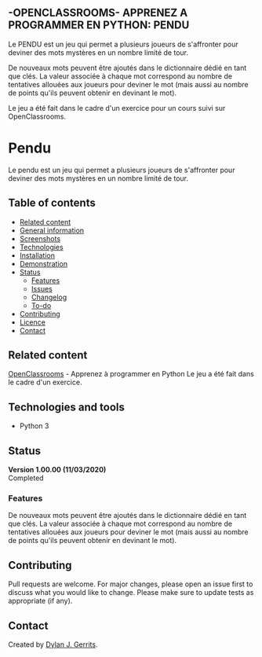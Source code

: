 ## -OPENCLASSROOMS- APPRENEZ A PROGRAMMER EN PYTHON: PENDU
Le PENDU est un jeu qui permet a plusieurs joueurs de s'affronter pour deviner des mots mystères en un nombre limité de tour.

De nouveaux mots peuvent être ajoutés dans le dictionnaire dédié en tant que clés. La valeur associée à chaque mot correspond au nombre de tentatives allouées aux joueurs pour deviner le mot (mais aussi au nombre de points qu'ils peuvent obtenir en devinant le mot).

Le jeu a été fait dans le cadre d'un exercice pour un cours suivi sur OpenClassrooms.

# Pendu
Le pendu est un jeu qui permet a plusieurs joueurs de s'affronter pour deviner des mots mystères en un nombre limité de tour.

## Table of contents
- [Related content](#related-content)
- [General information](#general-information)
- [Screenshots](#screenshots)
- [Technologies](#technologies-and-tools)
- [Installation](#installation)
- [Demonstration](#demonstration)
- [Status](#status)
  - [Features](#features)
  - [Issues](#issues)
  - [Changelog](#changelog)
  - [To-do](#to-do)
- [Contributing](#contributing)
- [Licence](#licence)
- [Contact](#contact)

## Related content
[OpenClassrooms](https://openclassrooms.com/) - Apprenez à programmer en Python
Le jeu a été fait dans le cadre d'un exercice.

## Technologies and tools
- Python 3

## Status
**Version 1.00.00 (11/03/2020)**  
Completed

### Features
De nouveaux mots peuvent être ajoutés dans le dictionnaire dédié en tant que clés. La valeur associée à chaque mot correspond au nombre de tentatives allouées aux joueurs pour deviner le mot (mais aussi au nombre de points qu'ils peuvent obtenir en devinant le mot).

## Contributing
Pull requests are welcome. For major changes, please open an issue first to discuss what you would like to change.
Please make sure to update tests as appropriate (if any).

## Contact
Created by [Dylan J. Gerrits](https://github.com/Dyrits).
